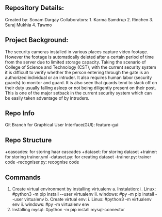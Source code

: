 Repository Details:
----------------------------------------------
Created by: Sonam Dargay
Collaborators: 
        1. Karma Samdrup
        2. Rinchen
        3. Suraj Mukhia
        4. Tawmo

Project Background:
----------------------------------------------
The security cameras installed in various places capture video footage. However the                 footage is automatically deleted after a certain period of time from the server due to limited storage capacity. Taking the scenario of College of Science and Technology (CST), with the current security system it is difficult to verify whether the person entering through the gate is an authorized individual or an intruder. It also requires human labor (security guards) to monitor and guard. It is also seen that guards tend to slack off on their duty usually falling asleep or not being diligently present on their post. This is one of the major setback in the current security system which can be easily taken advantage of by intruders.

Repo Info
---------------------------------------------
Git Branch for Graphical User Interface(GUI): feature-gui


Repo Structure
---------------------------------------------
+cascades: for storing haar cascades
+dataset: for storing dataset
+trainer: for storing trainer.yml
-dataset.py: for creating dataset
-trainer.py: trainer code
-recogniser.py: recognise code

Commands
----------------------------------------------
1. Create virtual environment by installing virtualenv
a. Instalation: 
        i. Linux: #python3 -m pip install --user virtualenv
        ii. windows: #py -m pip install --user virtualenv
b. Create virtual env:
        i. Linux: #python3 -m virtualenv env
        ii. windows: #py -m virtualenv env
2. Installing mysql:
        #python -m pip install mysql-connector

